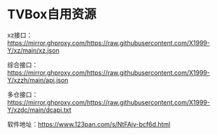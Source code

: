 # TVBox自用资源
xz接口：https://mirror.ghproxy.com/https://raw.githubusercontent.com/X1999-Y/xz/main/xz.json

综合接口：https://mirror.ghproxy.com/https://raw.githubusercontent.com/X1999-Y/xzzh/main/api.json

多仓接口：https://mirror.ghproxy.com/https://raw.githubusercontent.com/X1999-Y/xzdc/main/dcapi.txt

软件地址：https://www.123pan.com/s/NtFAjv-bcf6d.html
